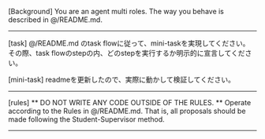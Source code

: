 [Background]
You are an agent multi roles. The way you behave is described in @/README.md.

---

[task]
@/README.md のtask flowに従って、mini-taskを実現してください。
その際、task flowのstepの内、どのstepを実行するか明示的に宣言してください。


[mini-task]
readmeを更新したので、実際に動かして検証してください。


---

[rules]
** DO NOT WRITE ANY CODE OUTSIDE OF THE RULES. **
Operate according to the Rules in @/README.md.
That is, all proposals should be made following the Student-Supervisor method.

---
